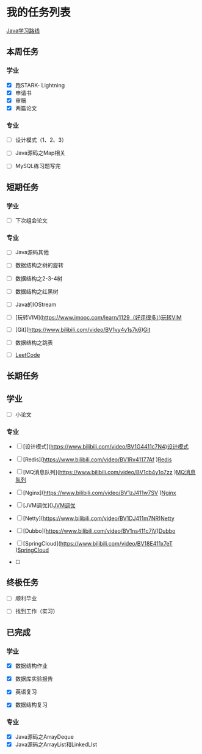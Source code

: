# 我的任务列表

[Java学习路线](https://luxian.yupi.icu/#/roadmap/Java%E5%AD%A6%E4%B9%A0%E8%B7%AF%E7%BA%BF)

## 本周任务

### 学业

-   [x] 跑STARK- Lightning
-   [x] 申请书
-   [x] 审稿
-   [x] 两篇论文

### 专业

- [ ] 设计模式（1、2、3）

- [ ] Java源码之Map相关

- [ ] MySQL练习题写完

    

## 短期任务

### 学业

- [ ] 下次组会论文

### 专业

- [ ] Java源码其他

- [ ] 数据结构之树的旋转

- [ ] 数据结构之2-3-4树

- [ ] 数据结构之红黑树

- [ ] Java的IOStream

- [ ] \[玩转VIM\](https://www.imooc.com/learn/1129（好评很多）)[玩转VIM](https://www.imooc.com/learn/1129%EF%BC%88%E5%A5%BD%E8%AF%84%E5%BE%88%E5%A4%9A%EF%BC%89)

- [ ] \[Git\](https://www.bilibili.com/video/BV1vy4y1s7k6)[Git](https://www.bilibili.com/video/BV1vy4y1s7k6)

- [ ] 数据结构之跳表

- [ ] [LeetCode](https://plugins.jetbrains.com/plugin/12132-leetcode-editor)

## 长期任务

## 学业

- [ ] 小论文

### 专业

- [ ] \[设计模式\](https://www.bilibili.com/video/BV1G4411c7N4)[设计模式](https://www.bilibili.com/video/BV1G4411c7N4)

- [ ] \[Redis\](https://www.bilibili.com/video/BV1Rv41177Af )[Redis](https://www.bilibili.com/video/BV1Rv41177Af)

- [ ] \[MQ消息队列\](https://www.bilibili.com/video/BV1cb4y1o7zz )[MQ消息队列](https://www.bilibili.com/video/BV1cb4y1o7zz)

- [ ] \[Nginx\](https://www.bilibili.com/video/BV1zJ411w7SV )[Nginx](https://www.bilibili.com/video/BV1zJ411w7SV)

- [ ] \[JVM调优\]()[JVM调优]()

- [ ] \[Netty\](https://www.bilibili.com/video/BV1DJ411m7NR)[Netty](https://www.bilibili.com/video/BV1DJ411m7NR)

- [ ] \[Dubbo\](https://www.bilibili.com/video/BV1ns411c7jV)[Dubbo](https://www.bilibili.com/video/BV1ns411c7jV)

- [ ] \[SpringCloud\](https://www.bilibili.com/video/BV18E411x7eT )[SpringCloud](https://www.bilibili.com/video/BV18E411x7eT)

- [ ] 

## 终极任务

- [ ] 顺利毕业

- [ ] 找到工作（实习）

## 已完成

### 学业

- [x] 数据结构作业

- [x] 数据库实验报告

- [x] 英语复习

- [x] 数据结构复习

### 专业

- [x] Java源码之ArrayDeque
- [x] Java源码之ArrayList和LinkedLIst